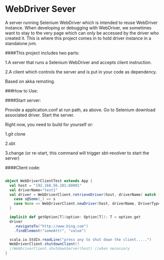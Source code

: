 # WebDriver Sever

A server running Selenium WebDriver which is intended to reuse WebDriver instance.
When developing or debugging with WebDriver, we sometimes want to stay to the very page which can only be accessed by the driver who created it.
This is where this project comes in to hold driver instance in a standalone jvm.


####This project includes two parts:

1.A server that runs a Selenium WebDriver and accepts client instruction.

2.A client which controls the server and is put in your code as dependency.

Based on akka remoting.

###How to Use:

####Start server:

Provide a application.conf at run path, as above. Go to Selenium download associated driver. Start the server.

Right now, you need to build for yourself or:

1.git clone

2.sbt

3.change (or re-start, this command will trigger sbt-revolver to start the server)

####Client code:

```scala

object WebDriverClientTest extends App {
  val host = "192.168.56.101:60001"
  val driverName="test1"
  val driver = WebDriverClient.retrieveDriver(host, driverName) match {
    case s@Some(_) => s
    case None => WebDriverClient.newDriver(host, driverName, DriverTypes.Chrome)
  }

  implicit def getOption[T](option: Option[T]): T = option.get
  driver
    .navigateTo("http://www.bing.com")
    .findElement("someAttr", "value")

  scala.io.StdIn.readLine("press any to shut down the client.....")
  WebDriverClient.shutdownClient()
  //WebDriverClient.shutdownServer(host) //when necessary
}

```
